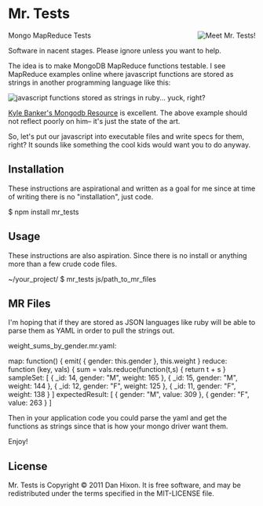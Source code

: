 Mr. Tests
============
<img src="https://danhixon.s3.amazonaws.com/mr-tests.jpg" alt="Meet Mr.
Tests!" style="display:block;float:right" />

Mongo MapReduce Tests

Software in nacent stages. Please ignore unless you want to help.

The idea is to make MongoDB MapReduce functions testable.  I see
MapReduce examples online where javascript functions are stored as
strings in another programming language like this:

![javascript functions stored as strings in ruby... yuck,
right?](https://danhixon.s3.amazonaws.com/js-functions-as-strings-in-ruby.png)

[Kyle Banker's Mongodb Resource](http://kylebanker.com/blog/2009/12/mongodb-map-reduce-basics/)
is excellent. The above example should not reflect poorly on him– it's
just the state of the art.

So, let's put our javascript into executable files and write
specs for them, right? It sounds like something the cool kids would want
you to do anyway.


Installation
------------

These instructions are aspirational and written as a goal for me since
at time of writing there is no "installation", just code.

$ npm install mr_tests

Usage
-----

These instructions are also aspiration. Since there is no install or
anything more than a few crude code files.

~/your_project/ $ mr_tests js/path_to_mr_files

MR Files
--------

I'm hoping that if they are stored as JSON languages like ruby will be
able to parse them as YAML in order to pull the strings out.

weight_sums_by_gender.mr.yaml:

map: function() { emit( { gender: this.gender }, this.weight }
reduce: function (key, vals) { sum = vals.reduce(function(t,s) { return t + s }
sampleSet: [
      { _id: 14, gender: "M", weight: 165 },
      { _id: 15, gender: "M", weight: 144 },
      { _id: 12, gender: "F", weight: 125 },
      { _id: 11, gender: "F", weight: 138 }
  ]
expectedResult: [
  { gender: "M", value: 309 },
  { gender: "F", value: 263 }
  ]

Then in your application code you could parse the yaml and get the
functions as strings since that is how your mongo driver want them.


Enjoy!

License
-------

Mr. Tests is Copyright © 2011 Dan Hixon. It is free software, and may be redistributed under the terms specified in the MIT-LICENSE file.
